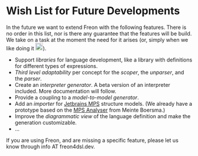 
# Wish List for Future Developments

In the future we want to extend Freon with the following features. There is no order
in this list, nor is there any guarantee that the features will be build. We take on a
task at the moment the need for it arises (or, simply when 
we like doing it <img src="/images/smile.png" alt="SMILE" width="20" height="20">).

* Support *libraries* for language development, like a library with definitions for different
types of expressions.
* *Third level adaptability* per concept for the *scoper*, the *unparser*, and the *parser*.
* Create an *interpreter generator*. A beta version of an interpreter included. More
  documentation will follow.
* Provide a coupling to a *model-to-model generator*.
* Add an *importer* for <a href="https://www.jetbrains.com/mps/" target="_blank">Jetbrains MPS</a> 
    structure models.
    (We already have a prototype based on 
the <a href="https://github.com/dslmeinte/mps-open-source/tree/master/mps-analyser" target="_blank"> MPS Analyser</a>
    from Meinte Boersma.)
* Improve the *diagrammatic view* of the language definition and make the generation customizable.
* ...

If you are using Freon, and are missing a specific feature, please let us know through info AT freon4dsl.dev.
